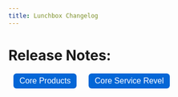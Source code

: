 ```yaml
---
title: Lunchbox Changelog
---
```


<h1>Release Notes:</h1>

<div class="tab-buttons">
  <button onclick="showTab('core-products')">Core Products</button>
  <button onclick="showTab('core-service-revel')">Core Service Revel</button>
</div>

<div id="core-products" class="tab" markdown="1">
{% include_relative changelogs/core-products.md %}
</div>

<div id="core-service-nash" class="tab" markdown="1">
{% include_relative changelogs/core-service-nash.md %}
</div>

<div id="core-service-revel" class="tab" markdown="1">
{% include_relative changelogs/core-service-revel.md %}
</div>

<script>
function showTab(id) {
  document.querySelectorAll('.tab').forEach(t => t.style.display = 'none');
  document.getElementById(id).style.display = 'block';
}
// Optional: Set default tab on load
window.onload = () => showTab('core-products');


document.addEventListener("DOMContentLoaded", () => {
  document.querySelectorAll(".utc-date").forEach(el => {
    const utcDate = new Date(el.textContent.trim());
    if (!isNaN(utcDate)) {
      el.textContent = utcDate.toLocaleString();  // User’s local time
      el.title = utcDate.toISOString();           // Hover for raw UTC
    }
  });
  });


</script>

<style>
.tab { display: none; }
.tab-buttons button {
  margin: 0 10px;
  padding: 6px 12px;
  font-size: 16px;
  border-radius: 6px;
  border: none;
  background: #0366d6;
  color: white;
  cursor: pointer;
}
.tab-buttons button:hover {
  background: #024ea2;
}
</style>
